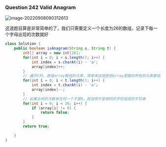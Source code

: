 ### Question 242 Valid Anagram

![image-20220908090312613](C:\Users\jason\AppData\Roaming\Typora\typora-user-images\image-20220908090312613.png)

这道题目算是非常简单的了，我们只需要定义一个长度为26的数组，记录下每一个字母出现的次数就好

```java
class Solution {
    public boolean isAnagram(String s, String t) {
        int[] array = new int[26];
        for(int i = 0; i < s.length(); i++) {
            int index = s.charAt(i) - 'a';
            array[index]++;
        }
        // 遍历t时，递减array数组的元素，简单来说就是把array里面的所有的元素都给减回去
        for(int i = 0; i < t.length(); i++) {
            int index = t.charAt(i) - 'a';
            array[index]--;
        }
        // 如果出现的次数有任何一个不是0，就说明不是相同的字符组成的字符串
        for(int i = 0; i < 26; i++) {
            if (array[i] != 0) {
                return false;
            }
        }
        return true;
        
    }
}
```

